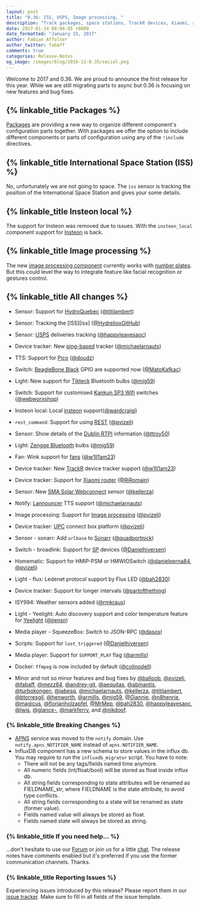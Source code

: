 ```yaml
---
layout: post
title: "0.36: ISS, USPS, Image processing, "
description: "Track packages, space stations, TrackR devices, Xiaomi, and UPC"
date: 2017-01-14 08:04:05 +0000
date_formatted: "January 15, 2017"
author: Fabian Affolter
author_twitter: fabaff
comments: true
categories: Release-Notes
og_image: /images/blog/2016-12-0.35/social.png
---
```


Welcome to 2017 and 0.36. We are proud to announce the first release for this year. While we are still migrating parts to async but 0.36 is focusing on new features and bug fixes.

## {% linkable_title Packages %}
[Packages][packages] are providing a new way to organize different component's configuration parts together. With packages we offer the option to include different components or parts of configuration using any of the `!include` directives.

## {% linkable_title International Space Station (ISS) %}
No, unfortunately we are not going to space. The `iss` sensor is tracking the position of the International Space Station and gives your some details.

## {% linkable_title Insteon local %}
The support for Insteon was removed due to issues. With the `insteon_local` component support for [Insteon][insteon] is back.

## {% linkable_title Image processing %}
The new [image processing component][image] currently works with [number plates][plates]. But this could level the way to integrate feature like facial recognition or gestures control.

## {% linkable_title All changes %}
- Sensor: Support for [HydroQuebec][quebec] ([@titilambert])
- Sensor: Tracking the [ISS][iss] ([@HydrelioxGitHub])
- Sensor: [USPS][usps] deliveries tracking ([@happyleavesaoc])
- Device tracker: New [ping-based][ping] tracker ([@michaelarnauts])
- TTS: Support for [Pico][pico] ([@doudz])
- Switch: [BeagleBone Black][beaglebone] GPIO are supported now ([@MatoKafkac])
- Light: New support for [Tikteck][tik] Bluetooth bulbs ([@mjg59])
- Switch: Support for customised [Kankun SP3 Wifi][kankun] switches ([@webworxshop])
- Insteon local: Local [insteon][insteon] support([@wardcraigj])
- `rest_command`: Support for using [REST][rest] ([@pvizeli])
- Sensor: Show details of the [Dublin RTPI][dublin] information ([@ttroy50])
- Light: [Zengge Bluetooth][zengge] bulbs ([@mjg59])
- Fan: Wink support for [fans][wink-fan] ([@w1ll1am23])
- Device tracker: New [TrackR][trackr] device tracker support ([@w1ll1am23])
- Device tracker: Support for [Xiaomi router][xiaomi] ([@RiRomain])
- Sensor: New [SMA Solar Webconnect][sma] sensor ([@kellerza])
- Notify: [Lannouncer][lannouncer] TTS support ([@michaelarnauts])
- Image processing: Support for [Image processing][image] ([@pvizeli])
- Device tracker: [UPC][upc] connect box platform ([@pvizeli])

- Sensor - sonarr: Add `urlbase` to [Sonarr][] ([@quadportnick])
- Switch - broadlink: Support for [SP][bl-switch] devices ([@Danielhiversen])
- Homematic: Support for HMIP-PSM or HMWIOSwitch ([@danielperna84], [@pvizeli])
- Light - flux: Ledenet protocol support by Flux LED ([@bah2830])
- Device tracker: Support for longer intervals ([@partofthething])
- ISY994: Weather sensors added ([@rmkraus])
- Light - Yeelight: Auto discovery support and color temperature feature for [Yeelight][yeelight] ([@jjensn])
- Media player - SqueezeBox: Switch to JSON-RPC ([@dasos])
- Scripts: Support for `last_triggered` ([@Danielhiversen])
- Media player: Support for `SUPPORT_PLAY` flag ([@armills])
- Docker: `ffmpeg` is now included by default ([@colinodell])
- Minor and not so minor features and bug fixes by [@balloob], [@pvizeli], [@fabaff], [@mezz64], [@andrey-git], [@aequitas], [@abmantis], [@turbokongen], [@jabesq], [@michaelarnauts], [@kellerza], [@titilambert], [@btorresgil], [@henworth], [@armills], [@mjg59], [@Giannie], [@n8henrie], [@magicus], [@florianholzapfel], [@MrMep], [@bah2830], [@happyleavesaoc], [@lwis], [@glance-], [@markferry], and [@nikdoof].

### {% linkable_title Breaking Changes %}

- [APNS][apns] service was moved to the `notify` domain. Use `notify.apns_NOTIFIER_NAME` instead of `apns.NOTIFIER_NAME`.
- InfluxDB component has a new schema to store values in the influx db. You may require to run the `influxdb_migrator` script.
  You have to note:
  - There will not be any tags/fields named time anymore.
  - All numeric fields (int/float/bool) will be stored as float inside influx db.
  - All string fields corresponding to state attributes will be renamed as FIELDNAME_str, where FIELDNAME is the state attribute, to avoid type conflicts.
  - All string fields corresponding to a state will be renamed as state (former value).
  - Fields named value will always be stored as float.
  - Fields named state will always be stored as string.


### {% linkable_title If you need help... %}
...don't hesitate to use our [Forum](https://community.home-assistant.io/) or join us for a little [chat](https://gitter.im/home-assistant/home-assistant). The release notes have comments enabled but it's preferred if you use the former communication channels. Thanks.

### {% linkable_title Reporting Issues %}
Experiencing issues introduced by this release? Please report them in our [issue tracker](https://github.com/home-assistant/home-assistant/issues). Make sure to fill in all fields of the issue template.

[@abmantis]: https://github.com/abmantis
[@aequitas]: https://github.com/aequitas
[@andrey-git]: https://github.com/andrey-git
[@armills]: https://github.com/armills
[@bah2830]: https://github.com/bah2830
[@balloob]: https://github.com/balloob
[@brandonweeks]: https://github.com/brandonweeks
[@btorresgil]: https://github.com/btorresgil
[@colinodell]: https://github.com/colinodell
[@Danielhiversen]: https://github.com/Danielhiversen
[@danieljkemp]: https://github.com/danieljkemp
[@danielperna84]: https://github.com/danielperna84
[@dasos]: https://github.com/dasos
[@DavidLP]: https://github.com/DavidLP
[@doudz]: https://github.com/doudz
[@eieste]: https://github.com/eieste
[@fabaff]: https://github.com/fabaff
[@florianholzapfel]: https://github.com/florianholzapfel
[@Giannie]: https://github.com/Giannie
[@glance-]: https://github.com/glance-
[@happyleavesaoc]: https://github.com/happyleavesaoc
[@henworth]: https://github.com/henworth
[@HydrelioxGitHub]: https://github.com/HydrelioxGitHub
[@jabesq]: https://github.com/jabesq
[@jjensn]: https://github.com/jjensn
[@kellerza]: https://github.com/kellerza
[@kk7ds]: https://github.com/kk7ds
[@lwis]: https://github.com/lwis
[@magicus]: https://github.com/magicus
[@markferry]: https://github.com/markferry
[@MatoKafkac]: https://github.com/MatoKafkac
[@mezz64]: https://github.com/mezz64
[@michaelarnauts]: https://github.com/michaelarnauts
[@mjg59]: https://github.com/mjg59
[@MrMep]: https://github.com/MrMep
[@n8henrie]: https://github.com/n8henrie
[@nikdoof]: https://github.com/nikdoof
[@partofthething]: https://github.com/partofthething
[@pvizeli]: https://github.com/pvizeli
[@quadportnick]: https://github.com/quadportnick
[@RiRomain]: https://github.com/RiRomain
[@rmkraus]: https://github.com/rmkraus
[@scmmmh]: https://github.com/scmmmh
[@technicalpickles]: https://github.com/technicalpickles
[@ttroy50]: https://github.com/ttroy50
[@turbokongen]: https://github.com/turbokongen
[@w1ll1am23]: https://github.com/w1ll1am23
[@wardcraigj]: https://github.com/wardcraigj
[@webworxshop]: https://github.com/webworxshop
[@titilambert]: https://github.com/titilambert

[beaglebone]: https://home-assistant.io/components/bbb_gpio/
[bl-switch]: https://home-assistant.io/components/switch.broadlink/
[dublin]: https://home-assistant.io/components/sensor.dublin_public_transport/
[image]: https://home-assistant.io/components/image_processing/
[insteon]: https://home-assistant.io/components/insteon_local/
[kankun]: https://home-assistant.io/components/switch.kankun/
[lannouncer]: https://home-assistant.io/components/notify.lannouncer/
[packages]: https://home-assistant.io/topics/packages/
[pico]: https://home-assistant.io/components/tts.picotts/
[ping]: https://home-assistant.io/components/device_tracker.ping/
[plates]: https://home-assistant.io/components/openalpr/
[quebec]: https://home-assistant.io/components/sensor.hydroquebec/
[rest]: https://home-assistant.io/components/rest_command/
[sma]: https://home-assistant.io/components/sensor.sma/
[sonarr]: https://home-assistant.io/components/sensor.sonarr/
[tik]: https://home-assistant.io/components/light.tikteck/
[trackr]: https://home-assistant.io/components/device_tracker.trackr/
[upc]: https://home-assistant.io/components/device_tracker.upc_connect/
[usps]: https://home-assistant.io/components/sensor.usps/
[wink-fan]: https://home-assistant.io/components/fan.wink/
[xiaomi]: https://home-assistant.io/components/device_tracker.xiaomi/
[yeelight]: https://home-assistant.io/components/light.yeelight/
[zengge]: https://home-assistant.io/components/light.zengge/
[apns]: https://home-assistant.io/components/notify.apns/
